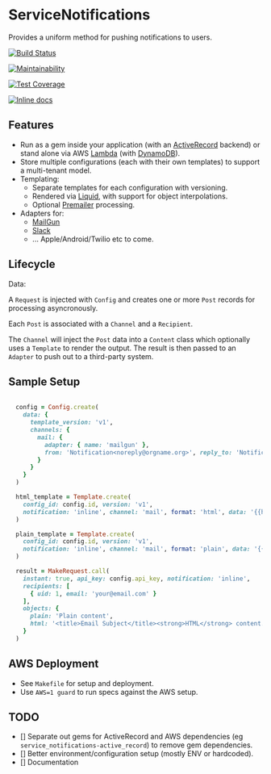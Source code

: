 # ServiceNotifications

Provides a uniform method for pushing notifications to users.

[![Build Status](https://www.travis-ci.com/babelian/service_notifications.svg?branch=master)](https://www.travis-ci.com/babelian/service_notifications)

[![Maintainability](https://api.codeclimate.com/v1/badges/67caebc2fd1519c837ec/maintainability)](https://codeclimate.com/github/babelian/service_notifications/maintainability)

[![Test Coverage](https://api.codeclimate.com/v1/badges/67caebc2fd1519c837ec/test_coverage)](https://codeclimate.com/github/babelian/service_notifications/test_coverage)

[![Inline docs](http://inch-ci.org/github/babelian/service_notifications.svg?branch=master)](http://inch-ci.org/github/babelian/service_notifications)

## Features

* Run as a gem inside your application (with an [ActiveRecord](https://github.com/rails/rails) backend) or stand alone via AWS [Lambda](https://aws.amazon.com/lambda/) (with [DynamoDB](https://aws.amazon.com/dynamodb/)).
* Store multiple configurations (each with their own templates) to support a multi-tenant model.
* Templating:
  * Separate templates for each configuration with versioning.
  * Rendered via [Liquid](http://liquidmarkup.org), with support for object interpolations.
  * Optional [Premailer](https://github.com/premailer/premailer) processing.
* Adapters for:
  * [MailGun](https://mailgun.com)
  * [Slack](https://slack.com)
  * ... Apple/Android/Twilio etc to come.


## Lifecycle

Data:

A `Request` is injected with `Config` and creates one or more `Post` records for processing asyncronously.

Each `Post` is associated with a `Channel` and a `Recipient`.

The `Channel` will inject the `Post` data into a `Content` class which optionally uses a `Template` to render the output. The result is then passed to an `Adapter` to push out to a third-party system.


## Sample Setup

```ruby

  config = Config.create(
    data: {
      template_version: 'v1',
      channels: {
        mail: {
          adapter: { name: 'mailgun' },
          from: 'Notification<noreply@orgname.org>', reply_to: 'Notification<noreply@orgname.org>'
        }
      }
    }
  )

  html_template = Template.create(
    config_id: config.id, version: 'v1',
    notification: 'inline', channel: 'mail', format: 'html', data: '{{html}}'
  )

  plain_template = Template.create(
    config_id: config.id, version: 'v1',
    notification: 'inline', channel: 'mail', format: 'plain', data: '{{plain}}'
  )

  result = MakeRequest.call(
    instant: true, api_key: config.api_key, notification: 'inline',
    recipients: [
      { uid: 1, email: 'your@email.com' }
    ],
    objects: {
      plain: 'Plain content',
      html: '<title>Email Subject</title><strong>HTML</strong> content.'
    }
  )
```

## AWS Deployment

* See `Makefile` for setup and deployment.
* Use `AWS=1 guard` to run specs against the AWS setup.

## TODO

- [] Separate out gems for ActiveRecord and AWS dependencies (eg `service_notifications-active_record`) to remove gem dependencies.
- [] Better environment/configuration setup (mostly ENV or hardcoded).
- [] Documentation